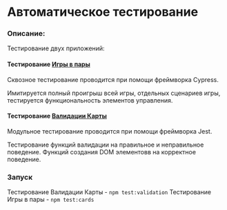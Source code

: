 # Автоматическое тестирование

### Описание:

Тестирование двух приложений:

#### Тестирование [Игры в пары](https://github.com/hysoyam/Find-The-Pair-Card-Game])
Сквозное тестирование проводится при помощи фреймворка Сypress.

Имитируется полный проигрыш всей игры, отдельных сценариев игры, тестируется функциональность элементов управления.

#### Тестирование [Валидации Карты](https://github.com/hysoyam/Credit-Card-validation])
Модульное тестирование проводится при помощи фреймворка Jest.

Тестирование функций валидации на правильное и неправильное поведение. Функций создания DOM элементовв на корректное поведение.

### Запуск
Тестирование Валидации Карты - `npm test:validation`
Тестирование Игры в пары - `npm test:cards`

